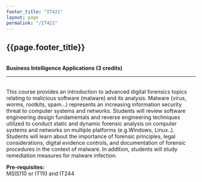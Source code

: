 ```yaml
---
footer_title: "IT421"
layout: page
permalink: "/IT421"
---
```


## {{page.footer_title}}
\
**Business Intelligence Applications (3 credits)**

---
\
This course provides an introduction to advanced digital forensics topics relating to malicious software (malware) and its analysis. Malware (virus, worms, rootkits, spam...) represents an increasing information security threat to computer systems and networks. Students will review software engineering design fundamentals and reverse engineering techniques utilized to conduct static and dynamic forensic analysis on computer systems and networks on multiple platforms (e.g.Windows, Linux..). Students will learn about the importance of forensic principles, legal considerations, digital evidence controls, and documentation of forensic procedures in the context of malware. In addition, students will study remediation measures for malware infection.

**Pre-requisites:**
\
MSIS110 or IT110 and IT244